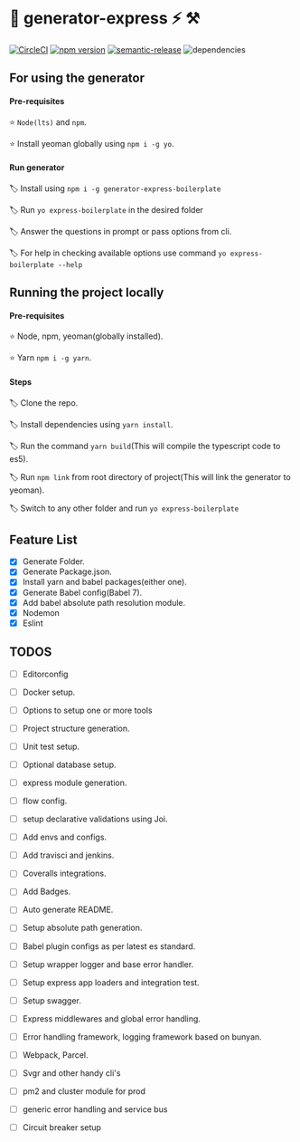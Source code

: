 # :tada: generator-express :zap: :hammer_and_pick:


[![CircleCI](https://img.shields.io/circleci/build/github/Mohit21GoJs/generator-express?style=flat-square)](https://circleci.com/gh/Mohit21GoJs/generator-express)  [![npm version](https://img.shields.io/npm/v/generator-express-boilerplate?label=active%20npm%20version&style=flat-square)](https://badge.fury.io/js/generator-express-boilerplate) [![semantic-release](https://img.shields.io/badge/%20%20%F0%9F%93%A6%F0%9F%9A%80-semantic--release-e10079.svg)](https://github.com/semantic-release/semantic-release) ![dependencies](https://img.shields.io/david/Mohit21GoJs/generator-express)

## For using the generator

#### Pre-requisites

:star: `Node(lts)` and `npm`.

:star: Install yeoman globally using `npm i -g yo`.

#### Run generator

:label: Install using `npm i -g generator-express-boilerplate`

:label: Run `yo express-boilerplate` in the desired folder

:label: Answer the questions in prompt or pass options from cli.

:label: For help in checking available options use command `yo express-boilerplate --help`

## Running the project locally

#### Pre-requisites
:star: Node, npm, yeoman(globally installed).

:star: Yarn `npm i -g yarn`.

#### Steps
:label: Clone the repo.

:label: Install dependencies using `yarn install`.

:label: Run the command `yarn build`(This will compile the typescript code to es5).

:label: Run `npm link` from root directory of project(This will link the generator to yeoman).

:label: Switch to any other folder and run `yo express-boilerplate`


## Feature List

- [x] Generate Folder.
- [x] Generate Package.json.
- [x] Install yarn and babel packages(either one).
- [x] Generate Babel config(Babel 7).
- [x] Add babel absolute path resolution module.
- [x] Nodemon
- [x] Eslint

## TODOS

- [ ] Editorconfig
- [ ] Docker setup.
- [ ] Options to setup one or more tools
- [ ] Project structure generation.
- [ ] Unit test setup.
- [ ] Optional database setup.
- [ ] express module generation.
- [ ] flow config.
- [ ] setup declarative validations using Joi.
- [ ] Add envs and configs.
- [ ] Add travisci and jenkins.
- [ ] Coveralls integrations.
- [ ] Add Badges.
- [ ] Auto generate README.
- [ ] Setup absolute path generation.
- [ ] Babel plugin configs as per latest es standard.
- [ ] Setup wrapper logger and base error handler.
- [ ] Setup express app loaders and integration test.
- [ ] Setup swagger.
- [ ] Express middlewares and global error handling.
- [ ] Error handling framework, logging framework based on bunyan.
- [ ] Webpack, Parcel.
- [ ] Svgr and other handy cli's
- [ ] pm2 and cluster module for prod
- [ ] generic error handling and service bus
- [ ] Circuit breaker setup



